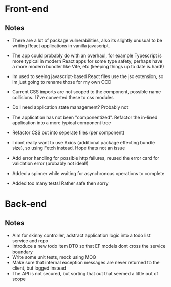 # Front-end

## Notes

- There are a lot of package vulnerabilities, also its slightly unusual to be writing React applications in vanilla javascript.
- The app could probably do with an overhaul, for example Typescript is more typical in modern React apps for some type safety, perhaps have a more modern bundler like Vite, etc (keeping things up to date is hard!)
- Im used to seeing javascript-based React files use the jsx extension, so im just going to rename those for my own OCD
- Current CSS imports are not scoped to the component, possible name collisions. I i've converted these to css modules
- Do I need application state management? Probably not
- The application has not been "componentized". Refactor the in-lined application into a more typical component tree
- Refactor CSS out into seperate files (per component)
- I dont really want to use Axios (additional package effecting bundle size), so using Fetch instead. Hope thats not an issue
- Add error handling for possible http failures, reused the error card for validation error (probably not ideal!)
- Added a spinner while waiting for asynchronous operations to complete

- Added too many tests! Rather safe then sorry

# Back-end

## Notes

- Aim for skinny controller, adstract application logic into a todo list service and repo
- Introduce a new todo item DTO so that EF models dont cross the service boundary
- Write some unit tests, mock using MOQ
- Make sure that internal exception messages are never returned to the client, but logged instead
- The API is not secured, but sorting that out that seemed a little out of scope
